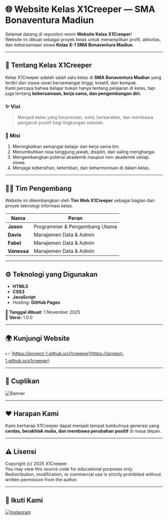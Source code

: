 # 🌐 Website Kelas X1Creeper — SMA Bonaventura Madiun

Selamat datang di repositori resmi **Website Kelas X1Creeper**!  
Website ini dibuat sebagai proyek kelas untuk menampilkan profil, aktivitas, dan kebersamaan siswa **Kelas X-1 SMA Bonaventura Madiun**.

---

## 🏫 Tentang Kelas X1Creeper

Kelas X1Creeper adalah salah satu kelas di **SMA Bonaventura Madiun** yang terdiri dari siswa-siswi bersemangat tinggi, kreatif, dan kompak.  
Kami percaya bahwa belajar bukan hanya tentang pelajaran di kelas, tapi juga tentang **kebersamaan, kerja sama, dan pengembangan diri.**

### ✨ Visi
> Menjadi kelas yang berprestasi, solid, berkarakter, dan membawa pengaruh positif bagi lingkungan sekolah.

### 🎯 Misi
1. Meningkatkan semangat belajar dan kerja sama tim.  
2. Menumbuhkan rasa tanggung jawab, disiplin, dan saling menghargai.  
3. Mengembangkan potensi akademik maupun non-akademik setiap siswa.  
4. Menjaga kebersihan, ketertiban, dan keharmonisan di dalam kelas.

---

## 👩‍💻 Tim Pengembang

Website ini dikembangkan oleh **Tim Web X1Creeper** sebagai bagian dari proyek teknologi informasi kelas.

| Nama | Peran |
|------|--------|
| **Jason** | Programmer & Pengembang Utama |
| **Davis** | Manajemen Data & Admin |
| **Fabel** | Manajemen Data & Admin |
| **Vanessa** | Manajemen Data & Admin |

---

## ⚙️ Teknologi yang Digunakan

- **HTML5**  
- **CSS3**  
- **JavaScript**  
- Hosting: **GitHub Pages**

📅 **Tanggal dibuat:** 1 November 2025  
🔖 **Versi:** 1.0.0

---

## 🌍 Kunjungi Website

👉 [https://jproject-1.github.io/x1creeper](https://jproject-1.github.io/x1creeper)

---

## 📸 Cuplikan

![Banner](https://jproject-1.github.io/x1creeper/asset/img/banner.png)

---

## ❤️ Harapan Kami

Kami berharap X1Creeper dapat menjadi tempat tumbuhnya generasi yang **cerdas, berakhlak mulia, dan membawa perubahan positif** di masa depan.

---

## ⚠️ Lisensi

Copyright (c) 2025 X1Creeper  
You may view this source code for educational purposes only.  
Redistribution, modification, or commercial use is strictly prohibited without written permission from the author.

---

## 📱 Ikuti Kami

[![Instagram](https://img.shields.io/badge/Instagram-%40x1creeper-blue?logo=instagram&logoColor=white)](https://www.instagram.com/x1creeper)
